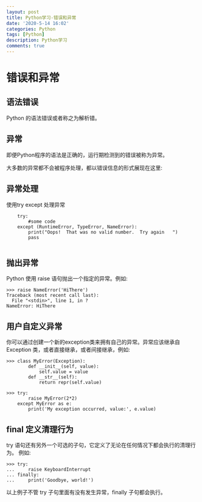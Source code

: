 ```yaml
---
layout: post
title: Python学习-错误和异常
date: '2020-5-14 16:02'
categories: Python
tags: [Python]
description: Python学习
comments: true
---
```


# 错误和异常

## 语法错误
Python 的语法错误或者称之为解析错。

## 异常
即便Python程序的语法是正确的，运行期检测到的错误被称为异常。

大多数的异常都不会被程序处理，都以错误信息的形式展现在这里:

## 异常处理
使用try except 处理异常

```
    try:
        #some code
    except (RuntimeError, TypeError, NameError):
        print("Oops!  That was no valid number.  Try again   ")
        pass
   
```


## 抛出异常
Python 使用 raise 语句抛出一个指定的异常。例如:

```
>>> raise NameError('HiThere')
Traceback (most recent call last):
  File "<stdin>", line 1, in ?
NameError: HiThere
```

## 用户自定义异常
你可以通过创建一个新的exception类来拥有自己的异常。异常应该继承自 Exception 类，或者直接继承，或者间接继承，例如:


```
>>> class MyError(Exception):
        def __init__(self, value):
            self.value = value
        def __str__(self):
            return repr(self.value)
   
>>> try:
        raise MyError(2*2)
    except MyError as e:
        print('My exception occurred, value:', e.value)
```

## final 定义清理行为
try 语句还有另外一个可选的子句，它定义了无论在任何情况下都会执行的清理行为。 例如:


```
>>> try:
...     raise KeyboardInterrupt
... finally:
...     print('Goodbye, world!')
```

以上例子不管 try 子句里面有没有发生异常，finally 子句都会执行。